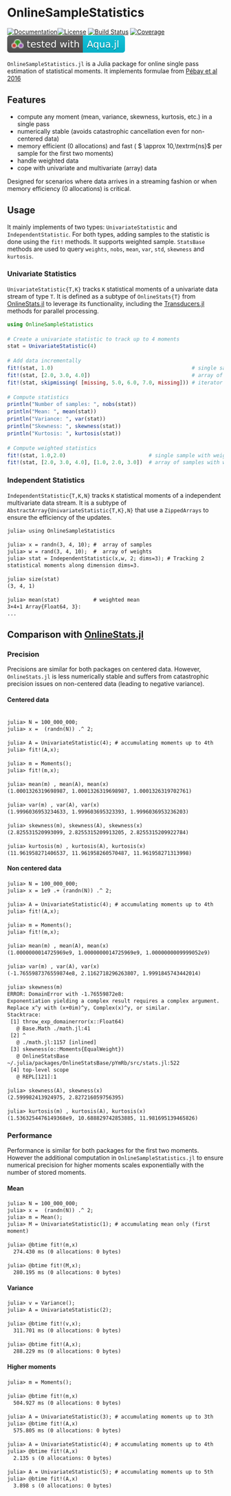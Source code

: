 # OnlineSampleStatistics

[![Documentation][doc-img]][doc-url][![License][license-img]][license-url] [![Build Status][github-ci-img]][github-ci-url] [![Coverage][codecov-img]][codecov-url] [![Aqua QA][aqua-img]][aqua-url]

[license-url]: ./LICENSE.md
[license-img]: http://img.shields.io/badge/license-MIT-brightgreen.svg?style=flat
[github-ci-img]: https://github.com/FerreolS/OnlineSampleStatistics.jl/actions/workflows/CI.yml/badge.svg?branch=master
[github-ci-url]: https://github.com/FerreolS/OnlineSampleStatistics.jl/actions/workflows/CI.yml?query=branch%3Amaster
[codecov-img]: http://codecov.io/github/FerreolS/OnlineSampleStatistics.jl/coverage.svg?branch=master
[codecov-url]: http://codecov.io/github/FerreolS/OnlineSampleStatistics.jl?branch=master
[aqua-img]: https://raw.githubusercontent.com/JuliaTesting/Aqua.jl/master/badge.svg
[aqua-url]: https://github.com/JuliaTesting/Aqua.jl
[doc-img]: https://img.shields.io/badge/docs-latest-blue.svg
[doc-url]: https://ferreols.github.io/OnlineSampleStatistics.jl/dev/

`OnlineSampleStatistics.jl` is a Julia package for online single pass estimation of statistical moments. It implements  formulae from [Pébay et al 2016](https://doi.org/10.1007/s00180-015-0637-z)

## Features

- compute any moment (mean, variance, skewness, kurtosis, etc.) in a single pass
- numerically stable (avoids catastrophic cancellation even for non-centered data)
- memory efficient (0 allocations) and fast ( $ \approx 10\,\textrm{ns}$  per sample for the first two moments)
- handle weighted data
- cope with univariate and multivariate (array) data
  
Designed for scenarios where data arrives in a streaming fashion or when memory efficiency (0 allocations) is critical.

## Usage

It  mainly implements of two types: `UnivariateStatistic`  and `IndependentStatistic`. For both types, 
adding samples to the statistic is done using the `fit!` methods.  It supports weighted sample.
`StatsBase` methods are used to query `weights`, `nobs`, `mean`, `var`, `std`, `skewness` and `kurtosis`.

### Univariate Statistics
`UnivariateStatistic{T,K}` tracks `K` statistical moments of a univariate data stream of type `T`.  It is defined as a subtype of `OnlineStats{T}` from  [OnlineStats.jl](https://github.com/joshday/OnlineStats.jl) to leverage its functionality, including the [Transducers.jl](https://github.com/JuliaFolds/Transducers.jl)   methods for parallel processing. 

```julia
using OnlineSampleStatistics

# Create a univariate statistic to track up to 4 moments
stat = UnivariateStatistic(4)

# Add data incrementally
fit!(stat, 1.0)                                             # single sample
fit!(stat, [2.0, 3.0, 4.0])                                 # array of samples
fit!(stat, skipmissing( [missing, 5.0, 6.0, 7.0, missing])) # iterator of samples

# Compute statistics
println("Number of samples: ", nobs(stat)) 
println("Mean: ", mean(stat))
println("Variance: ", var(stat))
println("Skewness: ", skewness(stat))
println("Kurtosis: ", kurtosis(stat))

# Compute weighted statistics
fit!(stat, 1.0,2.0)                           # single sample with weight
fit!(stat, [2.0, 3.0, 4.0], [1.0, 2.0, 3.0])  # array of samples with weights
```

### Independent Statistics

`IndependentStatistic{T,K,N}` tracks `K` statistical moments of a independent multivariate data stream. It is a subtype of `AbstractArray{UnivariateStatistic{T,K},N}` that use a `ZippedArrays` to ensure the efficiency of the updates.

```julia-repl
julia> using OnlineSampleStatistics

julia> x = randn(3, 4, 10); #  array of samples
julia> w = rand(3, 4, 10);  #  array of weights
julia> stat = IndependentStatistic(x,w, 2; dims=3); # Tracking 2  statistical moments along dimension dims=3.

julia> size(stat)
(3, 4, 1)

julia> mean(stat)           # weighted mean
3×4×1 Array{Float64, 3}:
...
```

## Comparison with [OnlineStats.jl](https://github.com/joshday/OnlineStats.jl)

### Precision

Precisions are similar for both packages on centered data. However, `OnlineStats.jl` is less  numerically stable and suffers from catastrophic precision issues on non-centered data (leading to negative variance).

#### Centered data

```julia-repl

julia> N = 100_000_000;
julia> x =  (randn(N)) .^ 2;

julia> A = UnivariateStatistic(4); # accumulating moments up to 4th
julia> fit!(A,x);

julia> m = Moments();
julia> fit!(m,x);

julia> mean(m) , mean(A), mean(x)
(1.0001326319698987, 1.0001326319698987, 1.0001326319702761)

julia> var(m) , var(A), var(x)
(1.9996036953234633, 1.999603695323393, 1.9996036953236203)

julia> skewness(m), skewness(A), skewness(x)
(2.825531520993099, 2.8255315209913205, 2.8255315209922784)

julia> kurtosis(m) , kurtosis(A), kurtosis(x)
(11.961958271406537, 11.961958260570487, 11.961958271313998)

```

#### Non centered data

```julia-repl
julia> N = 100_000_000;
julia> x = 1e9 .+ (randn(N)) .^ 2;

julia> A = UnivariateStatistic(4); # accumulating moments up to 4th
julia> fit!(A,x);

julia> m = Moments();
julia> fit!(m,x);

julia> mean(m) , mean(A), mean(x)
(1.0000000014725969e9, 1.0000000014725969e9, 1.0000000009999052e9)

julia> var(m) , var(A), var(x)
(-1.7655987376559874e8, 2.1162718296263807, 1.9991845743442014)

julia> skewness(m)
ERROR: DomainError with -1.76559872e8:
Exponentiation yielding a complex result requires a complex argument.
Replace x^y with (x+0im)^y, Complex(x)^y, or similar.
Stacktrace:
 [1] throw_exp_domainerror(x::Float64)
   @ Base.Math ./math.jl:41
 [2] ^
   @ ./math.jl:1157 [inlined]
 [3] skewness(o::Moments{EqualWeight})
   @ OnlineStatsBase ~/.julia/packages/OnlineStatsBase/pYmRb/src/stats.jl:522
 [4] top-level scope
   @ REPL[121]:1

julia> skewness(A), skewness(x)
(2.599982413924975, 2.827216059756395)

julia> kurtosis(m) , kurtosis(A), kurtosis(x)
(1.5363254476149368e9, 10.688829742853885, 11.981695139465826)

```

### Performance

Performance is similar for both packages for the first two moments. However the additional computation in `OnlineSampleStatistics.jl` to ensure numerical precision for higher moments scales exponentially with the number of stored moments.

#### Mean

```julia-repl
julia> N = 100_000_000;
julia> x =  (randn(N)) .^ 2;
julia> m = Mean();
julia> M = UnivariateStatistic(1); # accumulating mean only (first moment)

julia> @btime fit!(m,x)
  274.430 ms (0 allocations: 0 bytes)

julia> @btime fit!(M,x);
  280.195 ms (0 allocations: 0 bytes)
```

#### Variance

```julia-repl
julia> v = Variance();
julia> A = UnivariateStatistic(2); 

julia> @btime fit!(v,x);
  311.701 ms (0 allocations: 0 bytes)

julia> @btime fit!(A,x);
  288.229 ms (0 allocations: 0 bytes)
```

#### Higher moments

```julia-repl
julia> m = Moments();

julia> @btime fit!(m,x)
  504.927 ms (0 allocations: 0 bytes)

julia> A = UnivariateStatistic(3); # accumulating moments up to 3th
julia> @btime fit!(A,x)
  575.805 ms (0 allocations: 0 bytes)

julia> A = UnivariateStatistic(4); # accumulating moments up to 4th
julia> @btime fit!(A,x)
  2.135 s (0 allocations: 0 bytes)

julia> A = UnivariateStatistic(5); # accumulating moments up to 5th
julia> @btime fit!(A,x)
  3.898 s (0 allocations: 0 bytes)
```
